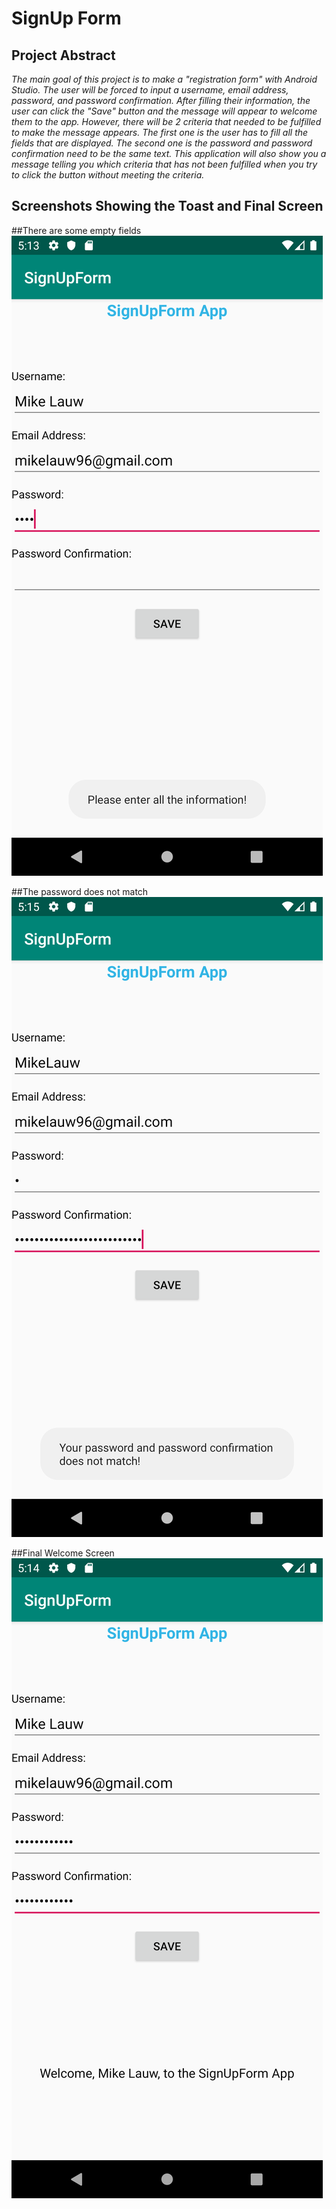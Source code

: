 # SignUp Form

## Project Abstract
_The main goal of this project is to make a "registration form" with Android Studio.  The user will be forced to input
a username, email address, password, and password confirmation.  After filling their information, the user can click
the "Save" button and the message will appear to welcome them to the app.  However, there will be 2 criteria that needed to
be fulfilled to make the message appears.  The first one is the user has to fill all the fields that are displayed.
The second one is the password and password confirmation need to be the same text.  This application will also
show you a message telling you which criteria that has not been fulfilled when you try to click the button without 
meeting the criteria._ 

## Screenshots Showing the Toast and Final Screen

##There are some empty fields
![Use Case Image](ERROR_1.png)


##The password does not match
![Use Case Image](ERROR_2.png)


##Final Welcome Screen
![Use Case Image](REGISTERED.png)

